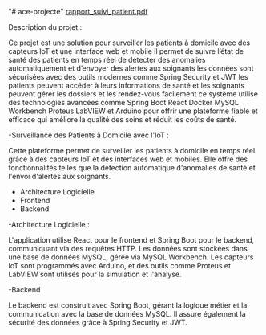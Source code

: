 "# ace-projecte" 
[rapport_suivi_patient.pdf](https://github.com/user-attachments/files/18247436/rapport_suivi_patient.pdf)


Description du projet : 

Ce projet est une solution pour surveiller les patients à domicile avec des capteurs IoT et une interface web et mobile il permet de suivre l’état de santé des patients en temps réel de détecter des anomalies automatiquement et d’envoyer des alertes aux soignants les données sont sécurisées avec des outils modernes comme Spring Security et JWT les patients peuvent accéder à leurs informations de santé et les soignants peuvent gérer les dossiers et les rendez-vous facilement ce système utilise des technologies avancées comme Spring Boot React Docker MySQL Workbench Proteus LabVIEW et Arduino pour offrir une plateforme fiable et efficace qui améliore la qualité des soins et réduit les coûts de santé.

-Surveillance des Patients à Domicile avec l'IoT :

Cette plateforme permet de surveiller les patients à domicile en temps réel grâce à des capteurs IoT et des interfaces web et mobiles. Elle offre des fonctionnalités telles que la détection automatique d'anomalies de santé et l'envoi d'alertes aux soignants.

- Architecture Logicielle
- Frontend
- Backend

  
-Architecture Logicielle :

  L'application utilise React pour le frontend et Spring Boot pour le backend, communiquant via des requêtes HTTP. Les données sont stockées dans une base de données MySQL, gérée via MySQL Workbench. Les capteurs IoT sont programmés avec Arduino, et des outils comme Proteus et LabVIEW sont utilisés pour la simulation et l'analyse.

-Backend

Le backend est construit avec Spring Boot, gérant la logique métier et la communication avec la base de données MySQL. Il assure également la sécurité des données grâce à Spring Security et JWT.





